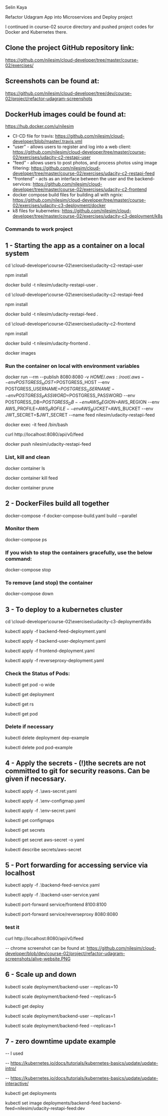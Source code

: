 Selin Kaya

Refactor Udagram App into Microservices and Deploy project

I continued in course-02 source directory and pushed project codes for Docker and Kubernetes there.


## Clone the project GitHub repository link:
https://github.com/nilesim/cloud-developer/tree/master/course-02/exercises/ 
## Screenshots can be found at:
https://github.com/nilesim/cloud-developer/tree/dev/course-02/project/refactor-udagram-screenshots
## DockerHub images could be found at: 
https://hub.docker.com/u/nilesim

* CI-CD file for travis:
https://github.com/nilesim/cloud-developer/blob/master/.travis.yml
* “user” - allows users to register and log into a web client:
https://github.com/nilesim/cloud-developer/tree/master/course-02/exercises/udacity-c2-restapi-user
* “feed” - allows users to post photos, and process photos using image filtering:
https://github.com/nilesim/cloud-developer/tree/master/course-02/exercises/udacity-c2-restapi-feed
* “frontend” - acts as an interface between the user and the backend-services:
https://github.com/nilesim/cloud-developer/tree/master/course-02/exercises/udacity-c2-frontend
* docker compose build files for building all with ngnix:
https://github.com/nilesim/cloud-developer/tree/master/course-02/exercises/udacity-c3-deployment/docker
* k8 files for kubernetes:
https://github.com/nilesim/cloud-developer/tree/master/course-02/exercises/udacity-c3-deployment/k8s


### Commands to work project
## 1 - Starting the app as a container on a local system
cd <your-dir>\cloud-developer\course-02\exercises\udacity-c2-restapi-user

npm install

docker build -t nilesim/udacity-restapi-user . 

cd <your-dir>\cloud-developer\course-02\exercises\udacity-c2-restapi-feed

npm install

docker build -t nilesim/udacity-restapi-feed . 

cd <your-dir>\cloud-developer\course-02\exercises\udacity-c2-frontend

npm install

docker build -t nilesim/udacity-frontend . 

docker images

### Run the container on local with environment variables
docker run --rm --publish 8080:8080 -v $HOME/.aws:/root/.aws --env POSTGRESS_HOST=$POSTGRESS_HOST --env POSTGRESS_USERNAME=$POSTGRESS_USERNAME --env POSTGRESS_PASSWORD=$POSTGRESS_PASSWORD --env POSTGRESS_DB=$POSTGRESS_DB --env AWS_REGION=$AWS_REGION --env AWS_PROFILE=$AWS_PROFILE --env AWS_BUCKET=$AWS_BUCKET --env JWT_SECRET=$JWT_SECRET --name feed nilesim/udacity-restapi-feed

docker exec -it feed /bin/bash

curl http://localhost:8080/api/v0/feed

docker push nilesim/udacity-restapi-feed
### List, kill and clean
docker container ls

docker container kill feed

docker container prune

## 2 - DockerFiles build all together 
docker-compose -f docker-compose-build.yaml build --parallel
### Monitor them
docker-compose ps
### If you wish to stop the containers gracefully, use the below command:
docker-compose stop
### To remove (and stop) the container
docker-compose down

## 3 - To deploy to a kubernetes cluster
cd <your-dir>\cloud-developer\course-02\exercises\udacity-c3-deployment\k8s

kubectl apply -f backend-feed-deployment.yaml 

kubectl apply -f backend-user-deployment.yaml 

kubectl apply -f frontend-deployment.yaml 

kubectl apply -f reverseproxy-deployment.yaml

### Check the Status of Pods:
kubectl get pod -o wide

kubectl get deployment

kubectl get rs

kubectl get pod

### Delete if necessary
kubectl delete deployment dep-example

kubectl delete pod pod-example

## 4 - Apply the secrets - (!)the secrets are not committed to git for security reasons. Can be given if necessary.
kubectl apply -f .\aws-secret.yaml

kubectl apply -f .\env-configmap.yaml

kubectl apply -f .\env-secret.yaml


kubectl get configmaps

kubectl get secrets

kubectl get secret aws-secret -o yaml

kubectl describe secrets/aws-secret

## 5 - Port forwarding for accessing service via localhost
kubectl apply -f .\backend-feed-service.yaml

kubectl apply -f .\backend-user-service.yaml

kubectl port-forward service/frontend 8100:8100

kubectl port-forward service/reverseproxy 8080:8080
### test it 
curl http://localhost:8080/api/v0/feed

-- chrome screenshot can be found at: https://github.com/nilesim/cloud-developer/blob/dev/course-02/project/refactor-udagram-screenshots/alive-website.PNG

## 6 - Scale up and down
 kubectl scale deployment/backend-user --replicas=10
 
 kubectl scale deployment/backend-feed --replicas=5
 
 kubectl get deploy
 
 kubectl scale deployment/backend-user --replicas=1
 
 kubectl scale deployment/backend-feed --replicas=1

## 7 - zero downtime update example

-- I used 

-- https://kubernetes.io/docs/tutorials/kubernetes-basics/update/update-intro/

-- https://kubernetes.io/docs/tutorials/kubernetes-basics/update/update-interactive/

kubectl get deployments

kubectl set image deployments/backend-feed backend-feed=nilesim/udacity-restapi-feed:dev
